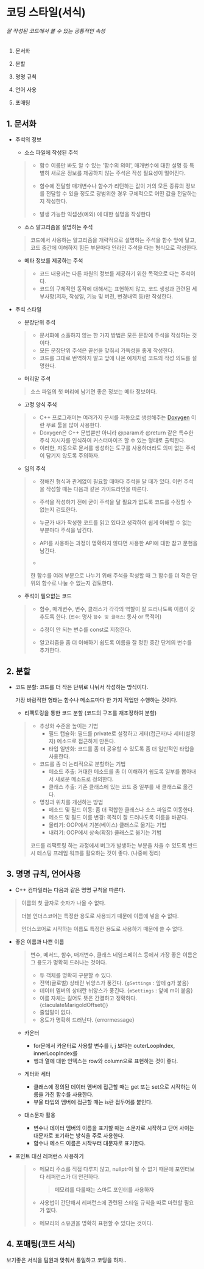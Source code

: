 # 코딩 스타일(서식)

###### 잘 작성된 코드에서 볼 수 있는 공통적인 속성

1. 문서화

2. 분할

3. 명명 규칙

4. 언어 사용

5. 포매팅



## 1. 문서화

- 주석의 정보 

  - 소스 파일에 작성된 주석

  > - 함수 이름만 봐도 알 수 있는 '함수의 의미', 매개변수에 대한 설명 등 특별히 새로운 정보를 제공하지 않는 주석은 작성 필요성이 떨어진다.
  >
  > - 함수에 전달할 매개변수나 함수가 리턴하는 값이 거의 모든 종류의 정보를 전달할 수 있을 정도로 광범위한 경우 구체적으로 어떤 값을 전달하는지 작성한다.
  >
  > - 발생 가능한 익셉션(예외) 에 대한 설명을 작성한다

  - 소스 알고리즘을 설명하는 주석

  > 코드에서 사용하는 알고리즘을 개략적으로 설명하는 주석을 함수 앞에 달고, 코드 중간에 이해하지 힘든 부분마다 인라인 주석을 다는 형식으로 작성한다.

  - 메타 정보를 제공하는 주석

  > - 코드 내용과는 다른 차원의 정보를 제공하기 위한 목적으로 다는 주석이다.
  > - 코드의 구체적인 동작에 대해서는 표현하지 않고, 코드 생성과 관련된 세부사항(저자, 작성일, 기능 및 버전, 변경내역 등)만 작성한다.



- 주석 스타일

  - 문장단위 주석

  > - 문서화에 소홀하지 않는 한 가지 방법은 모든 문장에 주석을 작성하는 것이다.
  > - 모든 문장단위 주석은 끝선을 맞춰서 가독성을 좋게 작성한다.
  > - 코드를 그대로 번역하지 말고 앞에 나온 예제처럼 코드의 작성 의도를 설명한다.

  - 머리말 주석

  > 소스 파일의 첫 머리에 남기면 좋은 정보는 메타 정보이다.

  - 고정 양식 주석

  > - C++ 프로그래머는 여러가지 문서를 자동으로 생성해주는 [Doxygen](www.doxygen.org) 이란 무료 툴을 많이 사용한다.
  > -  Doxygen은 C++ 문법뿐만 아니라 @param과 @return 같은 특수한 주석 지시자를 인식하여 커스터마이즈 할 수 있는 형태로 출력한다.
  > - 이러한, 자동으로 문서를 생성하는 도구를 사용하더라도 의미 없는 주석이 담기지 않도록 주의하자.

  - 임의 주석

  > - 정해진 형식과 관계없이 필요할 때마다 주석을 달 때가 있다. 이런 주석을 작성할 때는 다음과 같은 가이드라인을 따른다.
  >
  > - 주석을 작성하기 전에 굳이 주석을 달 필요가 없도록 코드를 수정할 수 없는지 검토한다.
  >
  > - 누군가 내가 작성한 코드를 읽고 있다고 생각하여 쉽게 이해할 수 없는 부분마다 주석을 남긴다.
  >
  > - API를 사용하는 과정이 명확하지 않다면 사용한 API에 대한 참고 문헌을 남긴다.
  >
  > - 
  >
  >   한 함수를 여러 부분으로 나누기 위해 주석을 작성할 때 그 함수를 더 작은 단위의 함수로 나눌 수 없는지 검토한다.

  - 주석이 필요없는 코드

  > - 함수, 매개변수, 변수, 클래스가 각각의 역할이 잘 드러나도록 이름이 갖추도록 한다.  (`변수`: 명사        `함수 및 클래스`: 동사 or 목적어)
  >
  > - 수정이 안 되는 변수를 const로 지정한다.
  > - 알고리즘을 좀 더 이해하기 쉽도록 이름을 잘 정한 중간 단계의 변수를 추가한다.



## 2. 분할

- 코드 분할: 코드를 더 작은 단위로 나눠서 작성하는 방식이다. 

  가장 바람직한 형태는 함수나 메소드마다 한 가지 작업만 수행하는 것이다.

  - 리팩토링을 통한 코드 분할 (코드의 구조를 재조정하여 분할)

  > - 추상화 수준을 높이는 기법
  >   - 필드 캡슐화: 필드를 private로 설정하고 게터(접근자)나 세터(설정자) 메소드로 접근하게 만든다.
  >   - 타입 일반화: 코드를 좀 더 공유할 수 있도록 좀 더 일반적인 타입을 사용한다.
  > - 코드를 좀 더 논리적으로 분할하는 기법
  >   - 메소드 추출: 거대한 메소드를 좀 더 이해하기 쉽도록 일부를 뽑아내서 새로운 메소드로 정의한다.
  >   - 클래스 추출: 기존 클래스에 있는 코드 중 일부를 새 클래스로 옮긴다.
  > - 명칭과 위치를 개선하는 방법
  >   - 메소드 및 필드 이동: 좀 더 적합한 클래스나 소스 파일로 이동한다.
  >   - 메소드 및 필드 이름 변경: 목적이 잘 드러나도록 이름을 바꾼다.
  >   - 올리기: OOP에서 기본(베이스) 클래스로 옮기는 기법
  >   - 내리기: OOP에서 상속(확장) 클래스로 옮기는 기법
  >
  > 코드를 리팩토링 하는 과정에서 버그가 발생하는 부분을 차을 수 있도록 반드시 테스팅 프레임 워크를 활요하는 것이 좋다. (나중에 정리)



## 3. 명명 규칙, 언어사용

- C++ 컴파일러는 다음과 같은 명명 규칙을 따른다.

>  이름의 첫 글자로 숫자가 나올 수 없다.
>
> 더블 언더스코어는 특정한 용도로 사용되기 때문에 이름에 넣을 수 없다.
>
> 언더스코어로 시작하는 이름도 특정한 용도로 사용하기 때문에 쓸 수 없다.

- 좋은 이름과 나쁜 이름

  > 변수, 메서드, 함수, 매개변수, 클래스 네임스페이스 등에서 가장 좋은 이름은 그 용도가 명확히 드러나는 것이다.
  >
  > - 두 객체를 명확히 구분할 수 있다.
  > - 전역(글로벌) 상태란 뉘앙스가 풍긴다.  {`gSettings` : 앞에 g가 붙음}
  > - 데이터 멤버의 상태란 뉘앙스가 풍긴다.   {`mSettings` : 앞에 m이 붙음}
  > - 이름 자체는 길어도 뜻은 간결하고 정확하다. {claculateMarigoldOffset()}
  > - 줄임말이 없다.
  > - 용도가 명확히 드러난다. {errormessage}

  - 카운터
    - for문에서 카운터로 사용할 변수를 i, j 보다는 outerLoopIndex, innerLoopIndex를
    - 행과 열에 대한 인덱스는 row와 column으로 표현하는 것이 좋다.
  - 게터와 세터

    - 클래스에 정의된 데이터 멤버에 접근할 때는 get 또는 set으로 시작하는 이름을 가진 함수를 사용한다.
    - 부울 타입의 멤버에 접근할 때는 is란 접두어를 붙인다.
  - 대소문자 활용
    - 변수나 데이터 멤버의 이름을 표기할 때는 소문자로 시작하고 단어 사이는 대문자로 표기하는 방식을 주로 사용한다.
    - 함수나 메소드 이름은 시작부터 대문자로 표기한다.

- 포인트 대신 레퍼런스 사용하기

  > - 메모리 주소를 직접 다루지 않고, nullptr이 될 수 없기 때문에 포인터보다 레퍼런스가 더 안전하다.
  >
  >   > 메모리를 다룰때는 스마트 포인터를 사용하자
  >
  > - 사용법이 간단해서 레퍼런스에 관련된 스타일 규칙을 따로 마련할 필요가 없다.
  >
  > - 메모리의 소유권을 명확히 표현할 수 있다는 것이다.



## 4. 포매팅(코드 서식)

보기좋은 서식을 팀원과 맞춰서 통일하고 코딩을 하자..

